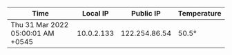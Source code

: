 | Time     | Local IP | Public IP | Temperature |
| ----------- | ----------- | ----------- | ----------- |
| Thu 31 Mar 2022 05:00:01 AM +0545      | 10.0.2.133     | 122.254.86.54  | 50.5° |
